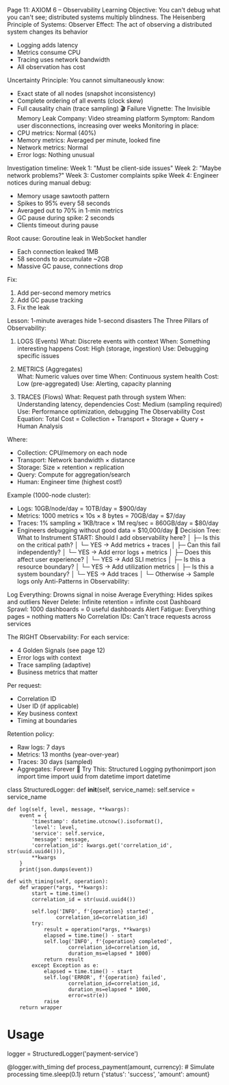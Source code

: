 Page 11: AXIOM 6 – Observability
Learning Objective: You can't debug what you can't see; distributed systems multiply blindness.
The Heisenberg Principle of Systems:
Observer Effect: The act of observing a distributed system changes its behavior
- Logging adds latency
- Metrics consume CPU
- Tracing uses network bandwidth
- All observation has cost

Uncertainty Principle: You cannot simultaneously know:
- Exact state of all nodes (snapshot inconsistency)
- Complete ordering of all events (clock skew)
- Full causality chain (trace sampling)
🎬 Failure Vignette: The Invisible Memory Leak
Company: Video streaming platform
Symptom: Random user disconnections, increasing over weeks
Monitoring in place:
- CPU metrics: Normal (40%)
- Memory metrics: Averaged per minute, looked fine
- Network metrics: Normal
- Error logs: Nothing unusual

Investigation timeline:
Week 1: "Must be client-side issues"
Week 2: "Maybe network problems?"
Week 3: Customer complaints spike
Week 4: Engineer notices during manual debug:
  - Memory usage sawtooth pattern
  - Spikes to 95% every 58 seconds
  - Averaged out to 70% in 1-min metrics
  - GC pause during spike: 2 seconds
  - Clients timeout during pause

Root cause: Goroutine leak in WebSocket handler
- Each connection leaked 1MB
- 58 seconds to accumulate ~2GB
- Massive GC pause, connections drop

Fix: 
1. Add per-second memory metrics
2. Add GC pause tracking
3. Fix the leak

Lesson: 1-minute averages hide 1-second disasters
The Three Pillars of Observability:
1. LOGS (Events)
   What: Discrete events with context
   When: Something interesting happens
   Cost: High (storage, ingestion)
   Use: Debugging specific issues

2. METRICS (Aggregates)  
   What: Numeric values over time
   When: Continuous system health
   Cost: Low (pre-aggregated)
   Use: Alerting, capacity planning

3. TRACES (Flows)
   What: Request path through system
   When: Understanding latency, dependencies
   Cost: Medium (sampling required)
   Use: Performance optimization, debugging
The Observability Cost Equation:
Total Cost = Collection + Transport + Storage + Query + Human Analysis

Where:
- Collection: CPU/memory on each node
- Transport: Network bandwidth × distance
- Storage: Size × retention × replication
- Query: Compute for aggregation/search
- Human: Engineer time (highest cost!)

Example (1000-node cluster):
- Logs: 10GB/node/day = 10TB/day = $900/day
- Metrics: 1000 metrics × 10s × 8 bytes = 70GB/day = $7/day  
- Traces: 1% sampling × 1KB/trace × 1M req/sec = 860GB/day = $80/day
- Engineers debugging without good data = $10,000/day
🎯 Decision Tree: What to Instrument
START: Should I add observability here?
│
├─ Is this on the critical path?
│  └─ YES → Add metrics + traces
│
├─ Can this fail independently?
│  └─ YES → Add error logs + metrics
│
├─ Does this affect user experience?
│  └─ YES → Add SLI metrics
│
├─ Is this a resource boundary?
│  └─ YES → Add utilization metrics
│
├─ Is this a system boundary?
│  └─ YES → Add traces
│
└─ Otherwise → Sample logs only
Anti-Patterns in Observability:

Log Everything: Drowns signal in noise
Average Everything: Hides spikes and outliers
Never Delete: Infinite retention = infinite cost
Dashboard Sprawl: 1000 dashboards = 0 useful dashboards
Alert Fatigue: Everything pages = nothing matters
No Correlation IDs: Can't trace requests across services

The RIGHT Observability:
For each service:
- 4 Golden Signals (see page 12)
- Error logs with context
- Trace sampling (adaptive)
- Business metrics that matter

Per request:
- Correlation ID
- User ID (if applicable)  
- Key business context
- Timing at boundaries

Retention policy:
- Raw logs: 7 days
- Metrics: 13 months (year-over-year)
- Traces: 30 days (sampled)
- Aggregates: Forever
🔧 Try This: Structured Logging
pythonimport json
import time
import uuid
from datetime import datetime

class StructuredLogger:
    def __init__(self, service_name):
        self.service = service_name
        
    def log(self, level, message, **kwargs):
        event = {
            'timestamp': datetime.utcnow().isoformat(),
            'level': level,
            'service': self.service,
            'message': message,
            'correlation_id': kwargs.get('correlation_id', str(uuid.uuid4())),
            **kwargs
        }
        print(json.dumps(event))
    
    def with_timing(self, operation):
        def wrapper(*args, **kwargs):
            start = time.time()
            correlation_id = str(uuid.uuid4())
            
            self.log('INFO', f'{operation} started', 
                    correlation_id=correlation_id)
            try:
                result = operation(*args, **kwargs)
                elapsed = time.time() - start
                self.log('INFO', f'{operation} completed',
                        correlation_id=correlation_id,
                        duration_ms=elapsed * 1000)
                return result
            except Exception as e:
                elapsed = time.time() - start
                self.log('ERROR', f'{operation} failed',
                        correlation_id=correlation_id,
                        duration_ms=elapsed * 1000,
                        error=str(e))
                raise
        return wrapper

# Usage
logger = StructuredLogger('payment-service')

@logger.with_timing
def process_payment(amount, currency):
    # Simulate processing
    time.sleep(0.1)
    return {'status': 'success', 'amount': amount}